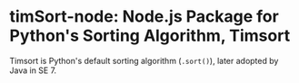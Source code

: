 # timSort-node: Node.js Package for Python's Sorting Algorithm, Timsort

Timsort is Python's default sorting algorithm (`.sort()`), later adopted by Java in SE 7.  
